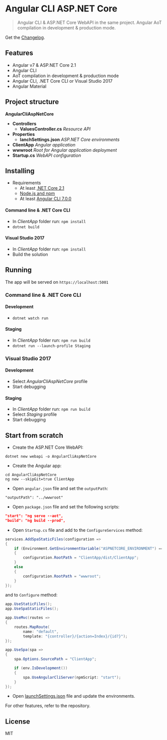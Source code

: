 # Angular CLI ASP.NET Core

> Angular CLI & ASP.NET Core WebAPI in the same project. Angular AoT compilation in development & production mode.

Get the [Changelog](https://github.com/robisim74/AngularCliAspNetCore/blob/master/CHANGELOG.md).

## Features
- Angular v7 & ASP.NET Core 2.1
- Angular CLI
- AoT compilation in development & production mode
- Angular CLI, .NET Core CLI or Visual Studio 2017
- Angular Material

## Project structure
**AngularCliAspNetCore**
- **Controllers**
	- **ValuesController.cs** _Resource API_
- **Properties**
	- **lanchSettings.json** _ASP.NET Core environments_
- **ClientApp** _Angular application_
- **wwwroot** _Root for Angular application deployment_
- **Startup.cs** _WebAPI configuration_

## Installing
- Requirements
	- At least [.NET Core 2.1](https://www.microsoft.com/net/download/core)
	- [Node.js and npm](https://nodejs.org)
    - At least [Angular CLI 7.0.0](https://github.com/angular/angular-cli)

#### Command line & .NET Core CLI
- In _ClientApp_ folder run: `npm install`
- `dotnet build`

#### Visual Studio 2017
- In _ClientApp_ folder run: `npm install`
- Build the solution

## Running
The app will be served on `https://localhost:5001`

### Command line & .NET Core CLI
#### Development
- `dotnet watch run`

#### Staging
- In _ClientApp_ folder run: `npm run build`
- `dotnet run --launch-profile Staging`

### Visual Studio 2017
#### Development
- Select _AngularCliAspNetCore_ profile
- Start debugging

#### Staging
- In _ClientApp_ folder run: `npm run build`
- Select _Staging_ profile
- Start debugging

## Start from scratch
- Create the ASP.NET Core WebAPI:
```Shell
dotnet new webapi -o AngularCliAspNetCore
```
- Create the Angular app:
```Shell
cd AngularCliAspNetCore
ng new --skipGit=true ClientApp
```
- Open `angular.json` file and set the `outputPath`:
```Shell
"outputPath": "../wwwroot"
```
- Open `package.json` file and set the following scripts:
```Json
"start": "ng serve --aot",
"build": "ng build --prod",
```
- Open `Startup.cs` file and add to the `ConfigureServices` method:
```C#
services.AddSpaStaticFiles(configuration =>
{
	if (Environment.GetEnvironmentVariable("ASPNETCORE_ENVIRONMENT") == "Development")
	{
		configuration.RootPath = "ClientApp/dist/ClientApp";
	}
	else
	{
		configuration.RootPath = "wwwroot";
	}
});
```
and to `Configure` method:
```C#
app.UseStaticFiles();
app.UseSpaStaticFiles();

app.UseMvc(routes =>
{
	routes.MapRoute(
		name: "default",
		template: "{controller}/{action=Index}/{id?}");
});

app.UseSpa(spa =>
{
	spa.Options.SourcePath = "ClientApp";

	if (env.IsDevelopment())
	{
		spa.UseAngularCliServer(npmScript: "start");
	}
});
```
- Open [launchSettings.json](https://github.com/robisim74/AngularCliAspNetCore/blob/master/Properties/launchSettings.json) file and update the environments.

For other features, refer to the repository.

## License
MIT
